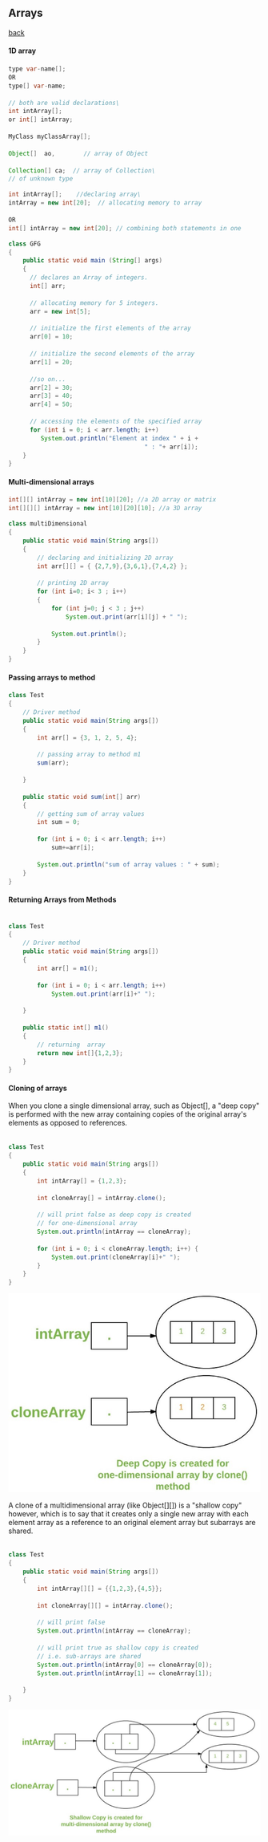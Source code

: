 ## Arrays

[back](dataStructures.md)

#### 1D array 

``` java
type var-name[];
OR
type[] var-name;

// both are valid declarations\
int intArray[];
or int[] intArray;

MyClass myClassArray[]; 

Object[]  ao,        // array of Object

Collection[] ca;  // array of Collection\
// of unknown type

```

``` java
int intArray[];    //declaring array\
intArray = new int[20];  // allocating memory to array

OR
int[] intArray = new int[20]; // combining both statements in one

```


``` java
class GFG 
{
    public static void main (String[] args) 
    {         
      // declares an Array of integers.
      int[] arr;
        
      // allocating memory for 5 integers.
      arr = new int[5];
        
      // initialize the first elements of the array
      arr[0] = 10;
        
      // initialize the second elements of the array
      arr[1] = 20;
        
      //so on...
      arr[2] = 30;
      arr[3] = 40;
      arr[4] = 50;
        
      // accessing the elements of the specified array
      for (int i = 0; i < arr.length; i++)
         System.out.println("Element at index " + i + 
                                      " : "+ arr[i]);          
    }
}
```

#### Multi-dimensional arrays

``` java
int[][] intArray = new int[10][20]; //a 2D array or matrix
int[][][] intArray = new int[10][20][10]; //a 3D array
```


``` java
class multiDimensional
{
    public static void main(String args[])
    {
        // declaring and initializing 2D array
        int arr[][] = { {2,7,9},{3,6,1},{7,4,2} };

        // printing 2D array
        for (int i=0; i< 3 ; i++)
        {
            for (int j=0; j < 3 ; j++)
                System.out.print(arr[i][j] + " ");

            System.out.println();
        }
    }
}
```

#### Passing arrays to method

``` java
class Test
{    
    // Driver method
    public static void main(String args[]) 
    {
        int arr[] = {3, 1, 2, 5, 4};
        
        // passing array to method m1
        sum(arr);
    
    }

    public static void sum(int[] arr) 
    {
        // getting sum of array values
        int sum = 0;
        
        for (int i = 0; i < arr.length; i++)
            sum+=arr[i];
        
        System.out.println("sum of array values : " + sum);
    }
}
```

#### Returning Arrays from Methods

```java

class Test
{    
    // Driver method
    public static void main(String args[]) 
    {
        int arr[] = m1();
        
        for (int i = 0; i < arr.length; i++)
            System.out.print(arr[i]+" ");
    
    }

    public static int[] m1() 
    {
        // returning  array
        return new int[]{1,2,3};
    }
}

```

#### Cloning of arrays

When you clone a single dimensional array, such as Object[], a "deep copy" is performed with the new array containing copies of the original array's elements as opposed to references.

``` java

class Test
{    
    public static void main(String args[]) 
    {
        int intArray[] = {1,2,3};
        
        int cloneArray[] = intArray.clone();
        
        // will print false as deep copy is created
        // for one-dimensional array
        System.out.println(intArray == cloneArray);
        
        for (int i = 0; i < cloneArray.length; i++) {
            System.out.print(cloneArray[i]+" ");
        }
    }
}

```

![one-dimension array copy](image-2.png)


A clone of a multidimensional array (like Object[][]) is a "shallow copy" however, which is to say that it creates only a single new array with each element array as a reference to an original element array but subarrays are shared.


``` java

class Test
{    
    public static void main(String args[]) 
    {
        int intArray[][] = {{1,2,3},{4,5}};
        
        int cloneArray[][] = intArray.clone();
        
        // will print false
        System.out.println(intArray == cloneArray);
        
        // will print true as shallow copy is created
        // i.e. sub-arrays are shared
        System.out.println(intArray[0] == cloneArray[0]);
        System.out.println(intArray[1] == cloneArray[1]);
        
    }
}

```


![multi-dimension arrays copy](image-1.png)

